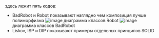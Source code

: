 здесь лежит пять кодов:
 - BadRobot и Robot показывают наглядно чем композиция лучше полиморфизма
 ![image](https://user-images.githubusercontent.com/93034945/143683031-dc46f585-96c0-46bd-8633-2fe750501581.png)
диаграмма классов Robot
![image](https://user-images.githubusercontent.com/93034945/143683067-5673e856-bcaf-4da2-b555-ab45d40ab513.png)
диаграмма классов BadRobot
 - Liskov, ISP и DIP показывают примеры отдельных принципов SOLID
